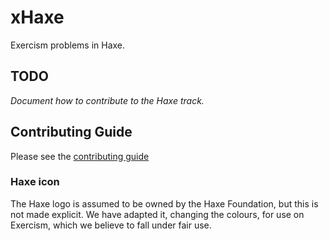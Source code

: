 # xHaxe

Exercism problems in Haxe.

## TODO

_Document how to contribute to the Haxe track._

## Contributing Guide

Please see the [contributing guide](https://github.com/exercism/x-api/blob/master/CONTRIBUTING.md#the-exercise-data)


### Haxe icon
The Haxe logo is assumed to be owned by the Haxe Foundation, but this is not made explicit. We have adapted it, changing the colours, for use on Exercism, which we believe to fall under fair use.
